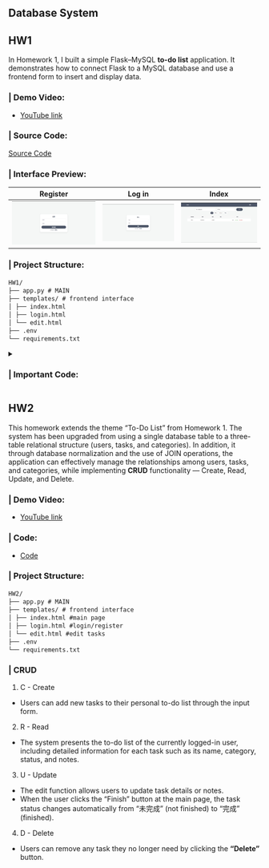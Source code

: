 ## Database System 
## HW1

In Homework 1, I built a simple Flask–MySQL **to-do list** application.
It demonstrates how to connect Flask to a MySQL database and use a frontend form to insert and display data.

### | Demo Video:
- [YouTube link](https://youtu.be/utjzXJw3qaw)

### | Source Code:

[Source Code](https://github.com/PhoebeLu1011/1141-database/tree/main/HW1)

### | Interface Preview:

| Register | Log in | Index |
|----------|-----------|-----------|
| <img src="img/hw1_register.png" width="600"/> | <img src="img/hw1_login.png" width="600"/> | <img src="img/hw1_index.png" width="600"/> |

### | Project Structure:
```
HW1/
├── app.py # MAIN
├── templates/ # frontend interface
│ ├── index.html 
│ ├── login.html 
│ └── edit.html 
├── .env
└── requirements.txt
```
<details>
  <summary>
    <h3> | Important Code:</h3>
  </summary>
    
### 1. Flask × MySQL Configuration 

```py
load_dotenv()
app = Flask(__name__)

# MySQL connection settings(.env)
app.config.update(
MYSQL_HOST=os.getenv("MYSQL_HOST", "127.0.0.1"),
MYSQL_PORT=int(os.getenv("MYSQL_PORT", "3306")),
MYSQL_USER=os.getenv("MYSQL_USER", "root"),
MYSQL_PASSWORD=os.getenv("MYSQL_PASSWORD", ""),
MYSQL_DB=os.getenv("MYSQL_DB", "todolist"),
MYSQL_CURSORCLASS="DictCursor",
)
mysql = MySQL(app)
```
This configuration block connects Flask to a MySQL database using environment variables defined in the .env file.

### 2. Data Insertion 
This code snippet precisely demonstrates **how Flask handles POST requests, retrieves data from a form, and inserts it into the MySQL database.**
```py
# Retrieve multiple records (e.g., all to-do items)
def query_all(sql, params=None):
    cur = mysql.connection.cursor()
    cur.execute(sql, params or ())
    rows = cur.fetchall()
    cur.close()
    return rows
# Fetch a single record from the database
# e.g. Check if an account exists in register()
def query_one(sql, params=None):
    cur = mysql.connection.cursor()
    cur.execute(sql, params or ())
    row = cur.fetchone()
    cur.close()
    return row

# Execute INSERT, UPDATE and commit the transaction
# e.g. 
#   - Insert a new to-do item in add()
#   - Register a new user in register()
#   - Update the task status in complete()
def exec_sql(sql, params=None):
    cur = mysql.connection.cursor()
    cur.execute(sql, params or ())
    mysql.connection.commit()
    cur.close()

```
### 3. Handle both GET (load page) and POST (submit form) requests — Login
```py
@app.route("/login", methods=["GET", "POST"])
def login():
    # When the user submits the login form
    if request.method == "POST":
        # Retrieve the username and password values from the frontend form
        username = request.form.get("username", "").strip()
        password = request.form.get("password", "")
        # Query the database to check if the account exists
        user = query_one("SELECT id, username, password_hash FROM users WHERE username=%s", [username])
        if not user or not check_password_hash(user["password_hash"], password):
            flash("帳號或密碼錯誤")
            return redirect(url_for("login"))
        session["user_id"] = user["id"]
        session["username"] = user["username"]
        flash("登入成功")
        nxt = request.args.get("next")
        return redirect(nxt or url_for("index"))
    return render_template("login.html", mode="login")
```
### 4. Add new to-do items (POST only, login required)
```py
# Display all to-do items
@app.route("/")
def index():
    todos = query_all(
        "SELECT id, task, category, status, note FROM todos ORDER BY id DESC"
    )
    return render_template("index.html", todos=todos)

@app.route("/add", methods=["POST"])
@login_required
def add():
    task = request.form.get("task", "").strip()
    category = request.form.get("category", "").strip() or "other"
    if not task:
        flash("請輸入任務內容")
        return redirect(url_for("index"))
    
    # Insert a new record into the database
    exec_sql(
        "INSERT INTO todos (task, category, status, user_id) VALUES (%s, %s, %s, %s)",
        (task, category, "未完成", g.user["id"])
    )
    return redirect(url_for("index"))
```


### | Setup:
### 1. Installation 
Install the necessary Python packages in `requirements.txt`.
```bash
pip install -r requirements.txt
```
### 2. Environment Variables
Create a .env file in the project root directory to store your database configuration and secret key. Replace the placeholder values with your actual MySQL credentials.
```env
# Flask secret key (for sessions, CSRF protection, etc.)
SECRET_KEY= your_secure_secret_key  

# MySQL database configuration
MYSQL_HOST = your_host_ip_or_domain
MYSQL_PORT = 3306
MYSQL_USER = your_mysql_username
MYSQL_PASSWORD = ""          
MYSQL_DB = "todolist"         
MYSQL_CURSORCLASS = DictCursor
MYSQL_CHARSET = utf8mb4
```
### 3. How to Run
After setting up the database and installing dependencies, run the application:
```python
py app.py
```
</details>


## HW2
This homework extends the theme “To-Do List” from Homework 1.
The system has been upgraded from using a single database table to a three-table relational structure (users, tasks, and categories). In addition, it through database normalization and the use of JOIN operations, the application can effectively manage the relationships among users, tasks, and categories, while implementing **CRUD** functionality — Create, Read, Update, and Delete.

### | Demo Video:

- [YouTube link]()

### | Code:
- [Code](https://github.com/PhoebeLu1011/1141-database/tree/main/HW2)

### | Project Structure:
```
HW2/
├── app.py # MAIN
├── templates/ # frontend interface
│ ├── index.html #main page
│ ├── login.html #login/register
│ └── edit.html #edit tasks
├── .env
└── requirements.txt
```

### | CRUD
1. C - Create 

  - Users can add new tasks to their personal to-do list through the input form.

2. R - Read

  - The system presents the to-do list of the currently logged-in user, including detailed information for each task such as its name, category, status, and notes.

3. U - Update

  - The edit function allows users to update task details or notes.
  - When the user clicks the “Finish” button at the main page, the task status changes automatically from “未完成” (not finished) to “完成” (finished).

4. D - Delete
  - Users can remove any task they no longer need by clicking the **“Delete”** button.





